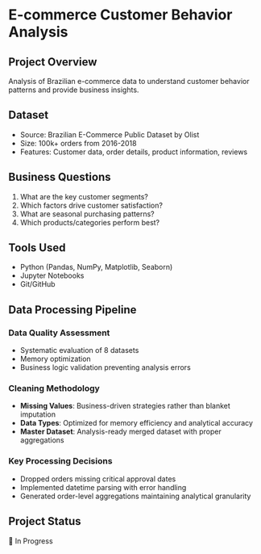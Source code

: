 # E-commerce Customer Behavior Analysis

## Project Overview
Analysis of Brazilian e-commerce data to understand customer behavior patterns and provide business insights.

## Dataset
- Source: Brazilian E-Commerce Public Dataset by Olist
- Size: 100k+ orders from 2016-2018
- Features: Customer data, order details, product information, reviews

## Business Questions
1. What are the key customer segments?
2. Which factors drive customer satisfaction?
3. What are seasonal purchasing patterns?
4. Which products/categories perform best?

## Tools Used
- Python (Pandas, NumPy, Matplotlib, Seaborn)
- Jupyter Notebooks
- Git/GitHub
## Data Processing Pipeline

### Data Quality Assessment
- Systematic evaluation of 8 datasets
- Memory optimization  
- Business logic validation preventing analysis errors

### Cleaning Methodology
- **Missing Values**: Business-driven strategies rather than blanket imputation
- **Data Types**: Optimized for memory efficiency and analytical accuracy
- **Master Dataset**: Analysis-ready merged dataset with proper aggregations

### Key Processing Decisions
- Dropped orders missing critical approval dates 
- Implemented datetime parsing with error handling
- Generated order-level aggregations maintaining analytical granularity

## Project Status
🚧 In Progress